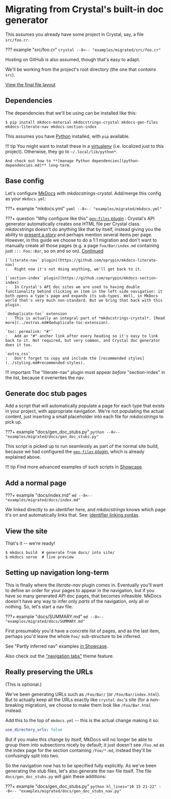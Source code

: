 # Migrating from Crystal's built-in doc generator

This assumes you already have some project in Crystal, say, a file `src/foo.cr`.

??? example "src/foo.cr"
    ```crystal
    --8<-- "examples/migrated/src/foo.cr"
    ```

Hosting on GitHub is also assumed, though that's easy to adapt.

We'll be working from the project's root directory (the one that *contains* `src`).

[View the final file layout](https://github.com/oprypin/mkdocstrings-crystal/tree/master/examples/migrated/)

## Dependencies

The dependencies that we'll be using can be installed like this:

```console
$ pip install mkdocs-material mkdocstrings-crystal mkdocs-gen-files mkdocs-literate-nav mkdocs-section-index
```

This assumes you have [Python][] installed, with `pip` available.

!!! tip
    You might want to install these in a [virtualenv][] (i.e. localized just to this project). Otherwise, they go to `~/.local/lib/python*`.

    And check out how to **[manage Python dependencies](python-dependencies.md)** long-term.

## Base config

Let's configure [MkDocs][] with *mkdocstrings-crystal*. Add/merge this config as your `mkdocs.yml`:

???+ example "mkdocs.yml"
    ```yaml
    --8<-- "examples/migrated/mkdocs.yml"
    ```

???+ question "Why configure like this"
    [`gen-files` plugin](https://oprypin.github.io/mkdocs-gen-files)
    :    Crystal's API generator automatically creates one HTML file per Crystal class. *mkdocstrings* doesn't do anything like that by itself, instead giving you the ability to [present a *story*](../README.md#introduction) and perhaps mention several items per page. However, in this guide we choose to do a 1:1 migration and don't want to manually create all those pages (e.g. a page `Foo/Bar/index.md` containing just `::: Foo::Bar`, so on and so on). [Continued](#generate-doc-stub-pages)

    [`literate-nav` plugin](https://github.com/oprypin/mkdocs-literate-nav)
    :   Right now it's not doing anything, we'll get back to it.

    [`section-index` plugin](https://github.com/oprypin/mkdocs-section-index)
    :   In Crystal's API doc sites we are used to having double functionality behind clicking an item in the left side navigation: it both opens a type's page and expands its sub-types. Well, in MkDocs world that's very much non-standard. But we bring that back with this plugin.

    `deduplicate-toc` extension
    :   This is actually an integral part of *mkdocstrings-crystal*. [Read more](../extras.md#deduplicate-toc-extension).

    `toc: permalink: "#"`
    :   Add an "#" anchor link after every heading so it's easy to link back to it. Not required, but very common, and Crystal doc generator does it too.

    `extra_css`
    :   Don't forget to copy and include the [recommended styles](../styling.md#recommended-styles).

!!! important
    The "literate-nav" plugin must appear *before* "section-index" in the list, because it overwrites the nav.

## Generate doc stub pages

Add a script that will automatically populate a page for each type that exists in your project, with appropriate navigation. We're not populating the actual content, just inserting a small placeholder into each file for *mkdocstrings* to pick up.

???+ example "docs/gen_doc_stubs.py"
    ```python
    --8<-- "examples/migrated/docs/gen_doc_stubs.py"
    ```

This script is picked up to run seamlessly as part of the normal site build, because we had configured the [`gen-files` plugin](https://github.com/oprypin/mkdocs-gen-files), which is already explained above.

!!! tip
    Find more advanced examples of such scripts in [Showcase](../showcase.md).

## Add a normal page

???+ example "docs/index.md"
    ```md
    --8<-- "examples/migrated/docs/index.md"
    ```

We linked directly to an identifier here, and *mkdocstrings* knows which page it's on and automatically links that. See: [identifier linking syntax](../README.md#identifier-linking-syntax).

## View the site

That's it -- we're ready!

```console
$ mkdocs build  # generate from docs/ into site/
$ mkdocs serve  # live preview
```

## Setting up navigation long-term

This is finally where the *literate-nav* plugin comes in. Eventually you'll want to define an order for your pages to appear in the navigation, but if you have so many generated API doc pages, that becomes infeasible. MkDocs doesn't have any way to infer only *parts* of the navigation, only all or nothing. So, let's start a nav file.

???+ example "docs/SUMMARY.md"
    ```md
    --8<-- "examples/migrated/docs/SUMMARY.md"
    ```

First presumably you'd have a concrete list of pages, and as the last item, perhaps you'd leave the whole `Foo/` sub-structure to be inferred.

See "Partly inferred nav" examples [in Showcase](../showcase.md#athena-framework).

Also check out the ["navigation tabs"](https://squidfunk.github.io/mkdocs-material/setup/setting-up-navigation/#navigation-tabs) theme feature.

## Really preserving the URLs

(This is optional.)

We've been generating URLs such as `/Foo/Bar/` (or `/Foo/Bar/index.html`). But to actually keep all the URLs exactly like `crystal doc`'s site (for a non-breaking migration), we choose to make them look like `/Foo/Bar.html` instead.

Add this to the top of `mkdocs.yml` -- this is the actual change making it so:

```yaml
use_directory_urls: false
```

But if you make this change by itself, MkDocs will no longer be able to group them into subsections nicely by default; it just doesn't see `/Foo.md` as the index page for the section containing `/Foo/*.md`, instead they'll be confusingly split into two.

So the navigation now has to be specified fully explicitly. As we've been generating the stub files, let's also generate the nav file itself. The file `docs/gen_doc_stubs.py` will gain these additions:

???+ example "docs/gen_doc_stubs.py"
    ```python hl_lines="10 15 21-22"
    --8<-- "examples/migrated/docs/gen_doc_stubs_nav.py"
    ```


[mkdocs]: https://www.mkdocs.org/
[python]: https://www.python.org/
[virtualenv]: https://packaging.python.org/guides/installing-using-pip-and-virtual-environments/#creating-a-virtual-environment

